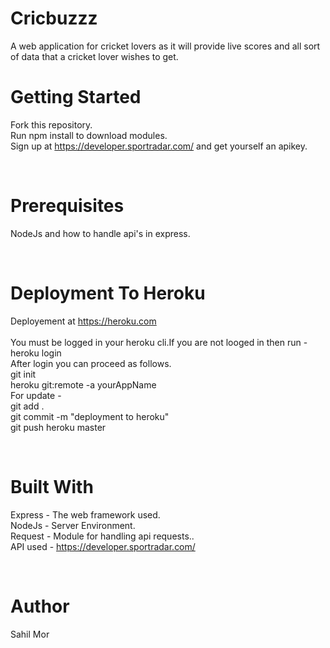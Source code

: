 # Cricbuzzz
A web application for cricket lovers as it will provide live scores and all sort of data that a cricket lover wishes to get.

# Getting Started
Fork this repository.<br />
Run npm install to download modules.<br />
Sign up at https://developer.sportradar.com/ and get yourself an apikey.<br />

<br />

# Prerequisites
NodeJs and how to handle api's in express. <br />

<br />

# Deployment To Heroku
Deployement at https://heroku.com<br />
<br />
You must be logged in your heroku cli.If you are not looged in then run - heroku login <br />
After login you can proceed as follows. <br />
git init<br />
heroku git:remote -a yourAppName <br />
For update - <br />
git add .<br />
git commit -m "deployment to heroku"<br />
git push heroku master<br />

<br />

# Built With 
Express - The web framework used.<br />
NodeJs - Server Environment.<br />
Request - Module for handling api requests..<br />
API used - https://developer.sportradar.com/ <br />

<br />

# Author
Sahil Mor<br />


